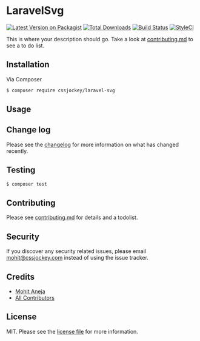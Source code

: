 # LaravelSvg

[![Latest Version on Packagist][ico-version]][link-packagist]
[![Total Downloads][ico-downloads]][link-downloads]
[![Build Status][ico-travis]][link-travis]
[![StyleCI][ico-styleci]][link-styleci]

This is where your description should go. Take a look at [contributing.md](contributing.md) to see a to do list.

## Installation

Via Composer

``` bash
$ composer require cssjockey/laravel-svg
```

## Usage

## Change log

Please see the [changelog](changelog.md) for more information on what has changed recently.

## Testing

``` bash
$ composer test
```

## Contributing

Please see [contributing.md](contributing.md) for details and a todolist.

## Security

If you discover any security related issues, please email mohit@cssjockey.com instead of using the issue tracker.

## Credits

- [Mohit Aneja][link-author]
- [All Contributors][link-contributors]

## License

MIT. Please see the [license file](license.md) for more information.

[ico-version]: https://img.shields.io/packagist/v/cssjockey/laravel-svg.svg?style=flat-square
[ico-downloads]: https://img.shields.io/packagist/dt/cssjockey/laravel-svg.svg?style=flat-square
[ico-travis]: https://img.shields.io/travis/cssjockey/laravel-svg/master.svg?style=flat-square
[ico-styleci]: https://styleci.io/repos/12345678/shield

[link-packagist]: https://packagist.org/packages/cssjockey/laravel-svg
[link-downloads]: https://packagist.org/packages/cssjockey/laravel-svg
[link-travis]: https://travis-ci.org/cssjockey/laravel-svg
[link-styleci]: https://styleci.io/repos/12345678
[link-author]: https://github.com/cssjockey
[link-contributors]: ../../contributors

